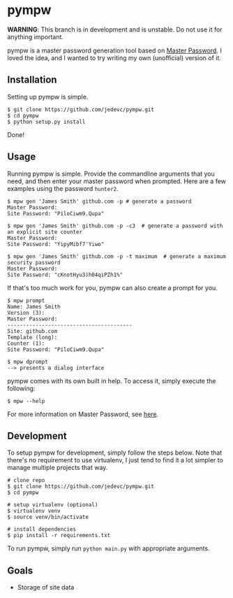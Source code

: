 # pympw

**WARNING**: This branch is in development and is unstable. Do not use it for
anything important.

pympw is a master password generation tool based on
[Master Password](https://github.com/Lyndir/MasterPassword). I loved the idea,
and I wanted to try writing my own (unofficial) version of it.

## Installation

Setting up pympw is simple.

	$ git clone https://github.com/jedevc/pympw.git
	$ cd pympw
	$ python setup.py install

Done!

## Usage

Running pympw is simple. Provide the commandline arguments that you need, and
then enter your master password when prompted. Here are a few examples using
the password `hunter2`.

	$ mpw gen 'James Smith' github.com -p # generate a password
	Master Password:
	Site Password: "PiloCiwm9.Qupa"

	$ mpw gen 'James Smith' github.com -p -c3  # generate a password with an explicit site counter
	Master Password:
	Site Password: "YipyMibf7'Yiwo"

	$ mpw gen 'James Smith' github.com -p -t maximum  # generate a maximum security password
	Master Password:
	Site Password: "cKnotHyu3)h04qiPZh1%"

If that's too much work for you, pympw can also create a prompt for you.

	$ mpw prompt
	Name: James Smith
	Version (3):
	Master Password:
	----------------------------------------
	Site: github.com
	Template (long):
	Counter (1):
	Site Password: "PiloCiwm9.Qupa"

	$ mpw dprompt
	--> presents a dialog interface

pympw comes with its own built in help. To access it, simply execute the
following:

	$ mpw --help

For more information on Master Password, see [here](http://masterpasswordapp.com/).

## Development

To setup pympw for development, simply follow the steps below. Note that
there's no requirement to use virtualenv, I just tend to find it a lot simpler
to manage multiple projects that way.

	# clone repo
	$ git clone https://github.com/jedevc/pympw.git
	$ cd pympw

	# setup virtualenv (optional)
	$ virtualenv venv
	$ source venv/bin/activate

	# install dependencies
	$ pip install -r requirements.txt

To run pympw, simply run ```python main.py``` with appropriate arguments.

## Goals

- Storage of site data
